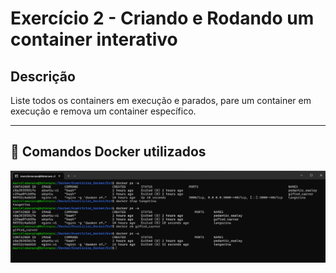 # Exercício 2 - Criando e Rodando um container interativo

## Descrição 
Liste todos os containers em execução e parados, pare um container em execução e remova um container específico.

---

## 🐳 Comandos Docker utilizados

![Imagem dos comandos executados](https://raw.githubusercontent.com/ManaraMarcelo/Aprendizado_Docker/refs/heads/main/Ex3/images/ex3-completo.png)
